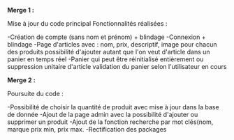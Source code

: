 **Merge 1 :**

Mise à jour du code principal
Fonctionnalités réalisées :

-Création de compte (sans nom et prénom) + blindage
-Connexion + blindage
-Page d'articles avec :
nom, prix, descriptif, image pour chacun des produits
possibilité d'ajouter autant que l'on veut d'article dans un panier en temps réel
-Panier qui peut être réinitialisé entièrement ou suppression unitaire d'article
validation du panier selon l'utilisateur en cours


**Merge 2 :**

Poursuite du code :

-Possibilité de choisir la quantité de produit avec mise à jour dans la base de donnée
-Ajout de la page admin avec la possibilité d'ajouter ou supprimer un produit
-Ajout de la fonction recherche par mot clés(nom, marque prix min, prix max.
-Rectification des packages

